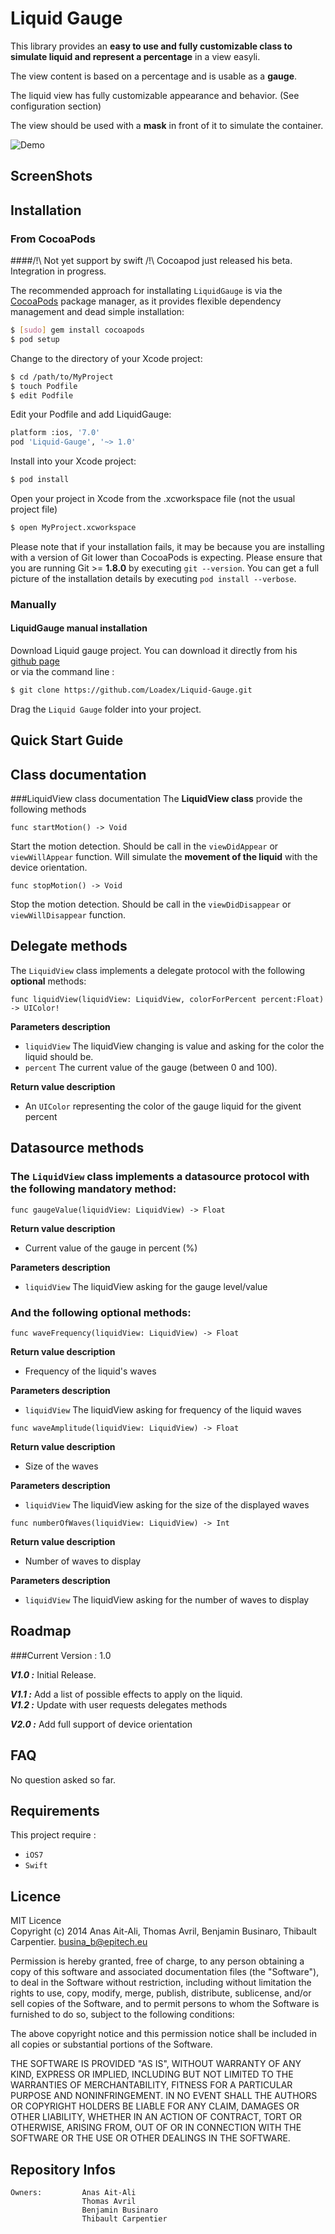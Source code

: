 Liquid Gauge
==============

This library provides an **easy to use and fully customizable class to simulate liquid and represent a percentage** in a view easyli.

The view content is based on a percentage and is usable as a **gauge**.

The liquid view has fully customizable appearance and behavior. (See configuration section)

The view should be used with a **mask** in front of it to simulate the container.

![Demo](/Screenshots/gauge.png?raw=true "Liquid Gauge")

ScreenShots
----------------

Installation
----------------
### From CocoaPods

####/!\ Not yet support by swift /!\  Cocoapod just released his beta. Integration in progress.

The recommended approach for installating ```LiquidGauge``` is via the [CocoaPods](http://cocoapods.org/) package manager, as it provides flexible dependency management and dead simple installation:

```bash
$ [sudo] gem install cocoapods
$ pod setup
```
Change to the directory of your Xcode project:

``` bash
$ cd /path/to/MyProject
$ touch Podfile
$ edit Podfile
```

Edit your Podfile and add LiquidGauge:

``` bash
platform :ios, '7.0'
pod 'Liquid-Gauge', '~> 1.0'
```

Install into your Xcode project:

``` bash
$ pod install
```

Open your project in Xcode from the .xcworkspace file (not the usual project file)

``` bash
$ open MyProject.xcworkspace
```

Please note that if your installation fails, it may be because you are installing with a version of Git lower than CocoaPods is expecting. Please ensure that you are running Git >= **1.8.0** by executing `git --version`. You can get a full picture of the installation details by executing `pod install --verbose`.



### Manually

#### LiquidGauge manual installation
Download Liquid gauge project. You can download it directly from his [github page](https://github.com/Loadex/Liquid-Gauge)  
or via the command line :
``` bash
$ git clone https://github.com/Loadex/Liquid-Gauge.git
```
Drag the ```Liquid Gauge``` folder into your project.

Quick Start Guide
----------------


Class documentation
----------------
###LiquidView class documentation
The **LiquidView class** provide the following methods

```
func startMotion() -> Void
```
Start the motion detection.
Should be call in the ```viewDidAppear``` or ```viewWillAppear``` function.
Will simulate the **movement of the liquid** with the device orientation.

```
func stopMotion() -> Void
```
Stop the motion detection.
Should be call in the ```viewDidDisappear``` or ```viewWillDisappear``` function.

Delegate methods
----------------
The ```LiquidView``` class implements a delegate protocol with the following **optional** methods:

```
func liquidView(liquidView: LiquidView, colorForPercent percent:Float) -> UIColor!
```
**Parameters description**

* ```liquidView``` The liquidView changing is value and asking for the color the liquid should be.
* ```percent``` The current value of the gauge (between 0 and 100).

**Return value description**

* An ```UIColor``` representing the color of the gauge liquid for the givent percent

Datasource methods
----------------

### The ```LiquidView``` class implements a datasource protocol with the following **mandatory** method:

```func gaugeValue(liquidView: LiquidView) -> Float```

**Return value description** 
* Current value of the gauge in percent (%)

**Parameters description**

* ```liquidView``` The liquidView asking for the gauge level/value


### And the following **optional** methods:

```func waveFrequency(liquidView: LiquidView) -> Float```

**Return value description** 
* Frequency of the liquid's waves
 
**Parameters description**

* ```liquidView``` The liquidView asking for frequency of the liquid waves

```func waveAmplitude(liquidView: LiquidView) -> Float```

**Return value description** 
* Size of the waves
 
**Parameters description**

* ```liquidView``` The liquidView asking for the size of the displayed waves

```func numberOfWaves(liquidView: LiquidView) -> Int```

**Return value description** 
* Number of waves to display

**Parameters description**
* ```liquidView``` The liquidView asking for the number of waves to display


Roadmap
----------------
###Current Version : 1.0

***V1.0 :*** Initial Release.  

***V1.1 :*** Add a list of possible effects to apply on the liquid.  
***V1.2 :*** Update with user requests delegates methods  

***V2.0 :*** Add full support of device orientation


FAQ
----------------
No question asked so far.

Requirements
----------------
This project require :

+ ```iOS7```
+ ```Swift```

Licence
----------------
MIT Licence  
Copyright (c) 2014 Anas Ait-Ali, Thomas Avril, Benjamin Businaro, Thibault Carpentier.  <busina_b@epitech.eu>

Permission is hereby granted, free of charge, to any person obtaining a copy
of this software and associated documentation files (the "Software"), to deal
in the Software without restriction, including without limitation the rights
to use, copy, modify, merge, publish, distribute, sublicense, and/or sell
copies of the Software, and to permit persons to whom the Software is
furnished to do so, subject to the following conditions:

The above copyright notice and this permission notice shall be included in
all copies or substantial portions of the Software.

THE SOFTWARE IS PROVIDED "AS IS", WITHOUT WARRANTY OF ANY KIND, EXPRESS OR
IMPLIED, INCLUDING BUT NOT LIMITED TO THE WARRANTIES OF MERCHANTABILITY,
FITNESS FOR A PARTICULAR PURPOSE AND NONINFRINGEMENT. IN NO EVENT SHALL THE
AUTHORS OR COPYRIGHT HOLDERS BE LIABLE FOR ANY CLAIM, DAMAGES OR OTHER
LIABILITY, WHETHER IN AN ACTION OF CONTRACT, TORT OR OTHERWISE, ARISING FROM,
OUT OF OR IN CONNECTION WITH THE SOFTWARE OR THE USE OR OTHER DEALINGS IN
THE SOFTWARE.


Repository Infos
----------------

    Owners:			Anas Ait-Ali
    				Thomas Avril
    				Benjamin Businaro
    				Thibault Carpentier
 